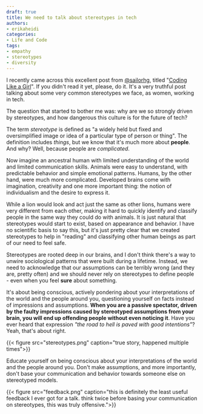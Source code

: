 ```yaml
---
draft: true
title: We need to talk about stereotypes in tech
authors:
- erikaheidi
categories:
- Life and Code
tags:
- empathy
- stereotypes
- diversity
---
```


I recently came across this excellent post from [@sailorhg](https://twitter.com/sailorhg), titled "[Coding Like a Girl](https://medium.com/@sailorhg/coding-like-a-girl-595b90791cce)". If you didn't read it yet, please, do it. It's a very truthful post talking about some very common stereotypes we face, as women, working in tech.

The question that started to bother me was: why are we so strongly driven by stereotypes, and how dangerous this culture is for the future of tech?

The term _stereotype_ is defined as "a widely held but fixed and oversimplified image or idea of a particular type of person or thing". The definition includes _things_, but we know that it's much more about **people**. And why? Well, because people are _complicated_. 

Now imagine an ancestral human with limited understanding of the world and limited communication skills. Animals were easy to understand, with predictable behavior and simple emotional patterns. Humans, by the other hand, were much more complicated. Developed brains come with imagination, creativity and one more important thing: the notion of individualism and the desire to express it. 

While a lion would look and act just the same as other lions, humans were very different from each other, making it hard to quickly identify and classify people in the same way they could do with animals. It is just natural that stereotypes would start to exist, based on appearance and behavior. I have no scientific basis to say this, but it's just pretty clear that we created stereotypes to help in "reading" and classifying other human beings as part of our need to feel safe.

Stereotypes are rooted deep in our brains, and I don't think there's a way to unwire sociological patterns that were built during a lifetime. Instead, we need to acknowledge that our assumptions can be terribly wrong (and they are, pretty often) and we should never rely on stereotypes to define people - even when you feel **sure** about something. 

It's about being conscious, actively pondering about your interpretations of the world and the people around you, questioning yourself on facts instead of impressions and assumptions. **When you are a passive spectator, driven by the faulty impressions caused by stereotyped assumptions from your brain, you will end up offending people without even noticing it**. Have you ever heard that expression _"the road to hell is paved with good intentions"_? Yeah, that's about right. 

{{< figure src="stereotypes.png" caption="true story, happened multiple times">}}

Educate yourself on being conscious about your interpretations of the world and the people around you. Don't make assumptions, and more importantly, don't base your communication and behavior towards someone else on stereotyped models.

{{< figure src="feedback.png" caption="this is definitely the least useful feedback I ever got for a talk. think twice before basing your communication on stereotypes, this was truly offensive.">}}


